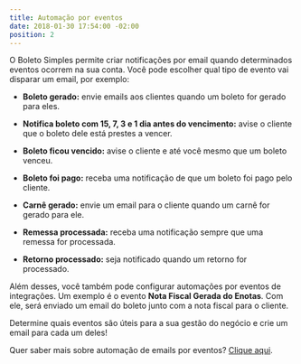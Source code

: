 ```yaml
---
title: Automação por eventos
date: 2018-01-30 17:54:00 -02:00
position: 2
---
```


O Boleto Simples permite criar notificações por email quando determinados eventos ocorrem na sua conta. Você pode escolher qual tipo de evento vai disparar um email, por exemplo:

* **Boleto gerado:** envie emails aos clientes quando um boleto for gerado para eles.

* **Notifica boleto com 15, 7, 3 e 1 dia antes do vencimento:** avise o cliente que o boleto dele está prestes a vencer.

* **Boleto ficou vencido:** avise o cliente e até você mesmo que um boleto venceu.

* **Boleto foi pago:** receba uma notificação de que um boleto foi pago pelo cliente.

* **Carnê gerado:** envie um email para o cliente quando um carnê for gerado para ele.

* **Remessa processada:** receba uma notificação sempre que uma remessa for processada.

* **Retorno processado:** seja notificado quando um retorno for processado.

Além desses, você também pode configurar automações por eventos de integrações. Um exemplo é o evento **Nota Fiscal Gerada do Enotas**. Com ele, será enviado um email do boleto junto com a nota fiscal para o cliente.

Determine quais eventos são úteis para a sua gestão do negócio e crie um email para cada um deles!

Quer saber mais sobre automação de emails por eventos? [Clique aqui](https://boletosimples.zendesk.com/hc/pt-br/articles/222210927-Como-enviar-notifica%C3%A7%C3%B5es-autom%C3%A1ticas-via-email).